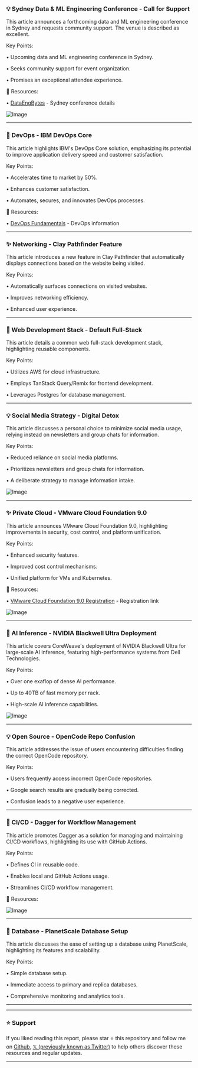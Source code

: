 ### 💡 Sydney Data & ML Engineering Conference - Call for Support

This article announces a forthcoming data and ML engineering conference in Sydney and requests community support.  The venue is described as excellent.

Key Points:

• Upcoming data and ML engineering conference in Sydney.

• Seeks community support for event organization.

• Promises an exceptional attendee experience.


🔗 Resources:

• [DataEngBytes](https://dataengbytes.com/sydney) - Sydney conference details

![Image](https://pbs.twimg.com/media/Gu_5hgUX0AA6l-g?format=jpg&name=small)


---

### 🚀 DevOps - IBM DevOps Core

This article highlights IBM's DevOps Core solution, emphasizing its potential to improve application delivery speed and customer satisfaction.

Key Points:

• Accelerates time to market by 50%.

• Enhances customer satisfaction.

• Automates, secures, and innovates DevOps processes.


🔗 Resources:

• [DevOps Fundamentals](https://t.co/R3VcroHlFL) -  DevOps information


---

### ✨ Networking - Clay Pathfinder Feature

This article introduces a new feature in Clay Pathfinder that automatically displays connections based on the website being visited.

Key Points:

• Automatically surfaces connections on visited websites.

• Improves networking efficiency.

• Enhanced user experience.


---

### 🤖 Web Development Stack - Default Full-Stack

This article details a common web full-stack development stack, highlighting reusable components.

Key Points:

• Utilizes AWS for cloud infrastructure.

• Employs TanStack Query/Remix for frontend development.

• Leverages Postgres for database management.


---

### 💡 Social Media Strategy -  Digital Detox

This article discusses a personal choice to minimize social media usage, relying instead on newsletters and group chats for information.

Key Points:

• Reduced reliance on social media platforms.

• Prioritizes newsletters and group chats for information.

• A deliberate strategy to manage information intake.


![Image](https://pbs.twimg.com/media/Gu_dpP0aAAAAVP2?format=jpg&name=small)


---

### ✨ Private Cloud - VMware Cloud Foundation 9.0

This article announces VMware Cloud Foundation 9.0, highlighting improvements in security, cost control, and platform unification.

Key Points:

• Enhanced security features.

• Improved cost control mechanisms.

• Unified platform for VMs and Kubernetes.


🔗 Resources:

• [VMware Cloud Foundation 9.0 Registration](https://buff.ly/6PvwuZY) - Registration link

![Image](https://pbs.twimg.com/media/Gu-w1rUXMAAl6a2?format=jpg&name=small)


---

### 🤖 AI Inference - NVIDIA Blackwell Ultra Deployment

This article covers CoreWeave's deployment of NVIDIA Blackwell Ultra for large-scale AI inference, featuring high-performance systems from Dell Technologies.

Key Points:

• Over one exaflop of dense AI performance.

• Up to 40TB of fast memory per rack.

• High-scale AI inference capabilities.


![Image](https://pbs.twimg.com/media/Gu8fou0XUAAvPxu?format=jpg&name=small)


---

### 💡 Open Source - OpenCode Repo Confusion

This article addresses the issue of users encountering difficulties finding the correct OpenCode repository.

Key Points:

• Users frequently access incorrect OpenCode repositories.

• Google search results are gradually being corrected.

• Confusion leads to a negative user experience.


---

### 🚀 CI/CD - Dagger for Workflow Management

This article promotes Dagger as a solution for managing and maintaining CI/CD workflows, highlighting its use with GitHub Actions.

Key Points:

• Defines CI in reusable code.

• Enables local and GitHub Actions usage.

• Streamlines CI/CD workflow management.


🔗 Resources:

![Image](https://pbs.twimg.com/media/Gu9ewflXkAAmv8M?format=jpg&name=small)


---

### 🚀 Database - PlanetScale Database Setup

This article discusses the ease of setting up a database using PlanetScale, highlighting its features and scalability.

Key Points:

• Simple database setup.

• Immediate access to primary and replica databases.

• Comprehensive monitoring and analytics tools.


---


---

### ⭐️ Support

If you liked reading this report, please star ⭐️ this repository and follow me on [Github](https://github.com/Drix10), [𝕏 (previously known as Twitter)](https://x.com/DRIX_10_) to help others discover these resources and regular updates.

---